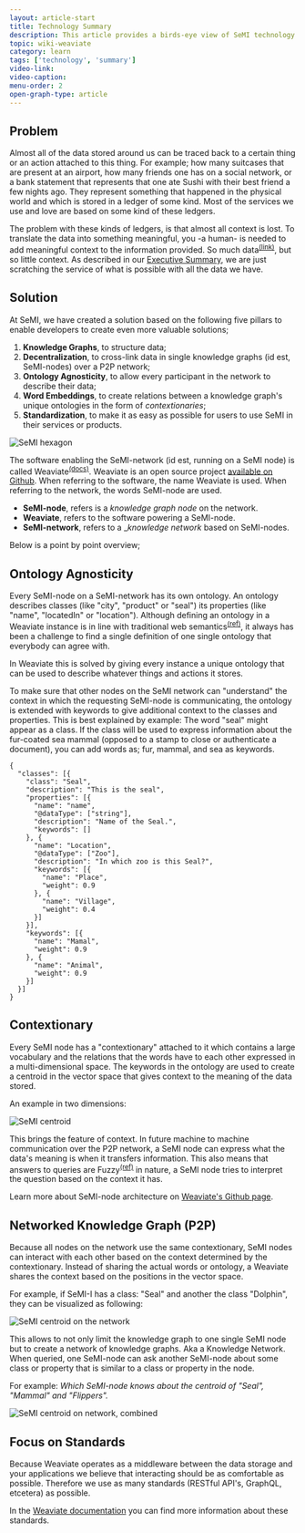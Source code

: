 ```yaml
---
layout: article-start
title: Technology Summary
description: This article provides a birds-eye view of SeMI technology stack. Including references to relating sources.
topic: wiki-weaviate
category: learn
tags: ['technology', 'summary']
video-link: 
video-caption: 
menu-order: 2
open-graph-type: article
---
```


## Problem

Almost all of the data stored around us can be traced back to a certain thing or an action attached to this thing. For example; how many suitcases that are present at an airport, how many friends one has on a social network, or a bank statement that represents that one ate Sushi with their best friend a few nights ago. They represent something that happened in the physical world and which is stored in a ledger of some kind. Most of the services we use and love are based on some kind of these ledgers.

The problem with these kinds of ledgers, is that almost all context is lost. To translate the data into something meaningful, you -a human- is needed to add meaningful context to the information provided. So much data<sup><a href="https://www.forbes.com/sites/andrewcave/2017/04/13/what-will-we-do-when-the-worlds-data-hits-163-zettabytes-in-2025/#1c39cdc0349a" alt="What Will We Do When The World's Data Hits 163 Zettabytes In 2025?">(link)</a></sup>, but so little context. As described in our [Executive Summary](/knowledge-base/wiki-weaviate/learn/executive-summary/), we are just scratching the service of what is possible with all the data we have.

## Solution

At SeMI, we have created a solution based on the following five pillars to enable developers to create even more valuable solutions;

1. **Knowledge Graphs**, to structure data;
2. **Decentralization**, to cross-link data in single knowledge graphs (id est, SeMI-nodes) over a P2P network;
2. **Ontology Agnosticity**, to allow every participant in the network to describe their data;
3. **Word Embeddings**, to create relations between a knowledge graph's unique ontologies in the form of _contextionaries_;
5. **Standardization**, to make it as easy as possible for users to use SeMI in their services or products.

![SeMI hexagon](/img/SeMI-hexagon.jpg)

The software enabling the SeMI-network (id est, running on a SeMI node) is called Weaviate<sup><a href="/knowledge-base/implement/weaviate/" alt="Weaviate Documentation">(docs)</a></sup>. Weaviate is an open source project <a href="https://github.com/creativesoftwarefdn/weaviate" alt="Weaviate Github">available on Github</a>. When referring to the software, the name Weaviate is used. When referring to the network, the words SeMI-node are used.

- **SeMI-node**, refers is a _knowledge graph node_ on the network.
- **Weaviate**, refers to the software powering a SeMI-node.
- **SeMI-network**, refers to a __knowledge network_ based on SeMI-nodes.

Below is a point by point overview;

## Ontology Agnosticity

Every SeMI-node on a SeMI-network has its own ontology. An ontology describes classes (like "city", "product" or "seal") its properties (like "name", "locatedIn" or "location"). Although defining an ontology in a Weaviate instance is in line with traditional web semantics<sup><a href="https://en.wikipedia.org/wiki/Semantic_Web" alt="Semantic Web">(ref)</a></sup>, it always has been a challenge to find a single definition of one single ontology that everybody can agree with.

In Weaviate this is solved by giving every instance a unique ontology that can be used to describe whatever things and actions it stores.

To make sure that other nodes on the SeMI network can "understand" the context in which the requesting SeMI-node is communicating, the ontology is extended with keywords to give additional context to the classes and properties. This is best explained by example: The word "seal" might appear as a class. If the class will be used to express information about the fur-coated sea mammal (opposed to a stamp to close or authenticate a document), you can add words as; fur, mammal, and sea as keywords.

```
{
  "classes": [{
    "class": "Seal",
    "description": "This is the seal",
    "properties": [{
      "name": "name",
      "@dataType": ["string"],
      "description": "Name of the Seal.",
      "keywords": []
    }, {
      "name": "Location",
      "@dataType": ["Zoo"],
      "description": "In which zoo is this Seal?",
      "keywords": [{
        "name": "Place",
        "weight": 0.9
      }, {
        "name": "Village",
        "weight": 0.4
      }]
    }],
    "keywords": [{
      "name": "Mamal",
      "weight": 0.9
    }, {
      "name": "Animal",
      "weight": 0.9
    }]
  }]
}
```

## Contextionary

Every SeMI node has a "contextionary" attached to it which contains a large vocabulary and the relations that the words have to each other expressed in a multi-dimensional space. The keywords in the ontology are used to create a centroid in the vector space that gives context to the meaning of the data stored.

An example in two dimensions:   

![SeMI centroid](/img/SeMI-centroid.jpg)

This brings the feature of context. In future machine to machine communication over the P2P network, a SeMI node can express what the data's meaning is when it transfers information. This also means that answers to queries are Fuzzy<sup><a href="https://en.wikipedia.org/wiki/Fuzzy_logic" alt="Fuzzy">(ref)</a></sup> in nature, a SeMI node tries to interpret the question based on the context it has.

<section class="callout">
    Learn more about SeMI-node architecture on <a href="https://github.com/creativesoftwarefdn/weaviate/blob/develop/README.md">Weaviate's Github page</a>.
</section>

## Networked Knowledge Graph (P2P)

Because all nodes on the network use the same contextionary, SeMI nodes can interact with each other based on the context determined by the contextionary. Instead of sharing the actual words or ontology, a Weaviate shares the context based on the positions in the vector space.

For example, if SeMI-I has a class: "Seal" and another the class "Dolphin", they can be visualized as following:

![SeMI centroid on the network](/img/SeMI-centroid-network.jpg)

This allows to not only limit the knowledge graph to one single SeMI node but to create a network of knowledge graphs. Aka a Knowledge Network. When queried, one SeMI-node can ask another SeMI-node about some class or property that is similar to a class or property in the node.

For example: _Which SeMI-node knows about the centroid of "Seal", "Mammal" and "Flippers"._

![SeMI centroid on network, combined](/img/SeMI-centroid-network-combined.jpg)

## Focus on Standards

Because Weaviate operates as a middleware between the data storage and your applications we believe that interacting should be as comfortable as possible. Therefore we use as many standards (RESTful API's, GraphQL, etcetera) as possible.

In the [Weaviate documentation](/knowledge-base/wiki-weaviate/implement/weaviate/) you can find more information about these standards.